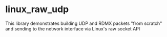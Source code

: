 # linux_raw_udp

This library demonstrates building UDP and RDMX packets "from scratch" and sending to the network interface via Linux's raw socket API

